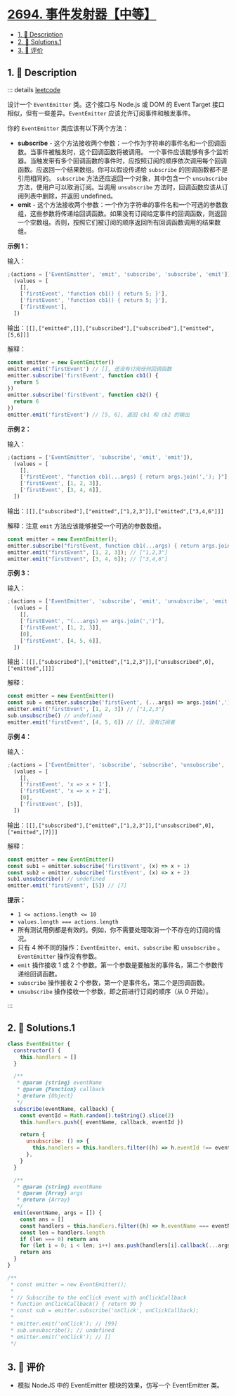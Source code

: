 # [2694. 事件发射器【中等】](https://github.com/tnotesjs/TNotes.leetcode/tree/main/notes/2694.%20%E4%BA%8B%E4%BB%B6%E5%8F%91%E5%B0%84%E5%99%A8%E3%80%90%E4%B8%AD%E7%AD%89%E3%80%91)

<!-- region:toc -->

- [1. 📝 Description](#1--description)
- [2. 🎯 Solutions.1](#2--solutions1)
- [3. 🫧 评价](#3--评价)

<!-- endregion:toc -->

## 1. 📝 Description

::: details [leetcode](https://leetcode.cn/problems/event-emitter)

设计一个 `EventEmitter` 类。这个接口与 Node.js 或 DOM 的 Event Target 接口相似，但有一些差异。`EventEmitter` 应该允许订阅事件和触发事件。

你的 `EventEmitter` 类应该有以下两个方法：

- **subscribe** - 这个方法接收两个参数：一个作为字符串的事件名和一个回调函数。当事件被触发时，这个回调函数将被调用。 一个事件应该能够有多个监听器。当触发带有多个回调函数的事件时，应按照订阅的顺序依次调用每个回调函数。应返回一个结果数组。你可以假设传递给 `subscribe` 的回调函数都不是引用相同的。 `subscribe` 方法还应返回一个对象，其中包含一个 `unsubscribe` 方法，使用户可以取消订阅。当调用 `unsubscribe` 方法时，回调函数应该从订阅列表中删除，并返回 undefined。
- **emit** - 这个方法接收两个参数：一个作为字符串的事件名和一个可选的参数数组，这些参数将传递给回调函数。如果没有订阅给定事件的回调函数，则返回一个空数组。否则，按照它们被订阅的顺序返回所有回调函数调用的结果数组。

**示例 1：**

输入：

```js
;(actions = ['EventEmitter', 'emit', 'subscribe', 'subscribe', 'emit']),
  (values = [
    [],
    ['firstEvent', 'function cb1() { return 5; }'],
    ['firstEvent', 'function cb1() { return 5; }'],
    ['firstEvent'],
  ])
```

输出：`[[],["emitted",[]],["subscribed"],["subscribed"],["emitted",[5,6]]]`

解释：

```js
const emitter = new EventEmitter()
emitter.emit('firstEvent') // [], 还没有订阅任何回调函数
emitter.subscribe('firstEvent', function cb1() {
  return 5
})
emitter.subscribe('firstEvent', function cb2() {
  return 6
})
emitter.emit('firstEvent') // [5, 6], 返回 cb1 和 cb2 的输出
```

**示例 2：**

输入：

```js
;(actions = ['EventEmitter', 'subscribe', 'emit', 'emit']),
  (values = [
    [],
    ['firstEvent', "function cb1(...args) { return args.join(','); }"],
    ['firstEvent', [1, 2, 3]],
    ['firstEvent', [3, 4, 6]],
  ])
```

输出：`[[],["subscribed"],["emitted",["1,2,3"]],["emitted",["3,4,6"]]]`

解释：注意 `emit` 方法应该能够接受一个可选的参数数组。

```js
const emitter = new EventEmitter();
emitter.subscribe("firstEvent, function cb1(...args) { return args.join(','); });
emitter.emit("firstEvent", [1, 2, 3]); // ["1,2,3"]
emitter.emit("firstEvent", [3, 4, 6]); // ["3,4,6"]
```

**示例 3：**

输入：

```js
;(actions = ['EventEmitter', 'subscribe', 'emit', 'unsubscribe', 'emit']),
  (values = [
    [],
    ['firstEvent', "(...args) => args.join(',')"],
    ['firstEvent', [1, 2, 3]],
    [0],
    ['firstEvent', [4, 5, 6]],
  ])
```

输出：`[[],["subscribed"],["emitted",["1,2,3"]],["unsubscribed",0],["emitted",[]]]`

解释：

```js
const emitter = new EventEmitter()
const sub = emitter.subscribe('firstEvent', (...args) => args.join(','))
emitter.emit('firstEvent', [1, 2, 3]) // ["1,2,3"]
sub.unsubscribe() // undefined
emitter.emit('firstEvent', [4, 5, 6]) // [], 没有订阅者
```

**示例 4：**

输入：

```js
;(actions = ['EventEmitter', 'subscribe', 'subscribe', 'unsubscribe', 'emit']),
  (values = [
    [],
    ['firstEvent', 'x => x + 1'],
    ['firstEvent', 'x => x + 2'],
    [0],
    ['firstEvent', [5]],
  ])
```

输出：`[[],["subscribed"],["emitted",["1,2,3"]],["unsubscribed",0],["emitted",[7]]]`

解释：

```js
const emitter = new EventEmitter()
const sub1 = emitter.subscribe('firstEvent', (x) => x + 1)
const sub2 = emitter.subscribe('firstEvent', (x) => x + 2)
sub1.unsubscribe() // undefined
emitter.emit('firstEvent', [5]) // [7]
```

**提示：**

- `1 <= actions.length <= 10`
- `values.length === actions.length`
- 所有测试用例都是有效的。例如，你不需要处理取消一个不存在的订阅的情况。
- 只有 4 种不同的操作：`EventEmitter`、`emit`、`subscribe` 和 `unsubscribe` 。 `EventEmitter` 操作没有参数。
- `emit` 操作接收 1 或 2 个参数。第一个参数是要触发的事件名，第二个参数传递给回调函数。
- `subscribe` 操作接收 2 个参数，第一个是事件名，第二个是回调函数。
- `unsubscribe` 操作接收一个参数，即之前进行订阅的顺序（从 0 开始）。

:::

## 2. 🎯 Solutions.1

```javascript
class EventEmitter {
  constructor() {
    this.handlers = []
  }

  /**
   * @param {string} eventName
   * @param {Function} callback
   * @return {Object}
   */
  subscribe(eventName, callback) {
    const eventId = Math.random().toString().slice(2)
    this.handlers.push({ eventName, callback, eventId })

    return {
      unsubscribe: () => {
        this.handlers = this.handlers.filter((h) => h.eventId !== eventId)
      },
    }
  }

  /**
   * @param {string} eventName
   * @param {Array} args
   * @return {Array}
   */
  emit(eventName, args = []) {
    const ans = []
    const handlers = this.handlers.filter((h) => h.eventName === eventName)
    const len = handlers.length
    if (len === 0) return ans
    for (let i = 0; i < len; i++) ans.push(handlers[i].callback(...args))
    return ans
  }
}

/**
 * const emitter = new EventEmitter();
 *
 * // Subscribe to the onClick event with onClickCallback
 * function onClickCallback() { return 99 }
 * const sub = emitter.subscribe('onClick', onClickCallback);
 *
 * emitter.emit('onClick'); // [99]
 * sub.unsubscribe(); // undefined
 * emitter.emit('onClick'); // []
 */
```

## 3. 🫧 评价

- 模拟 NodeJS 中的 EventEmitter 模块的效果，仿写一个 EventEmitter 类。
